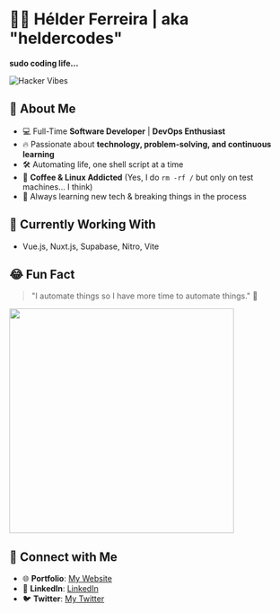 # 👨‍💻 Hélder Ferreira | aka "heldercodes"  
**sudo coding life...**  

![Hacker Vibes](https://media.giphy.com/media/qgQUggAC3Pfv687qPC/giphy.gif)

## 🤖 About Me
- 💻 Full-Time **Software Developer** | **DevOps Enthusiast**
- 🔥 Passionate about **technology, problem-solving, and continuous learning**
- 🛠️ Automating life, one shell script at a time
- 🐧 **Coffee & Linux Addicted** (Yes, I do `rm -rf /` but only on test machines... I think)
- 🚀 Always learning new tech & breaking things in the process

## 🔧 Currently Working With
- Vue.js, Nuxt.js, Supabase, Nitro, Vite

## 😂 Fun Fact
> "I automate things so I have more time to automate things." 🤖

<img src="https://cataas.com/cat/tired/says/I%20Need%20Coffee%20" width="400" />

## 📡 Connect with Me
- 🌐 **Portfolio**: [My Website](#)
- 💼 **LinkedIn**: [LinkedIn](#)
- 🐦 **Twitter**: [My Twitter](#)


